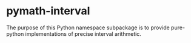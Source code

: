 # pymath-interval
 The purpose of this Python namespace subpackage is to provide pure-python implementations of precise interval arithmetic.
